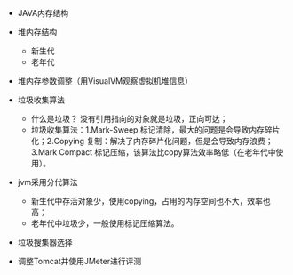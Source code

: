 - JAVA内存结构

- 堆内存结构
    - 新生代
    - 老年代
- 堆内存参数调整（用VisualVM观察虚拟机堆信息）

- 垃圾收集算法
    - 什么是垃圾？ 没有引用指向的对象就是垃圾，正向可达；
    - 垃圾收集算法：1.Mark-Sweep 标记清除，最大的问题是会导致内存碎片化；2.Copying 复制：解决了内存碎片化问题，但是会导致内存浪费；3.Mark Compact 标记压缩，该算法比copy算法效率略低（在老年代中使用）。
            
- jvm采用分代算法
    - 新生代中存活对象少，使用copying，占用的内存空间也不大，效率也高；
    - 老年代中垃圾少，一般使用标记压缩算法。
    
- 垃圾搜集器选择

- 调整Tomcat并使用JMeter进行评测
